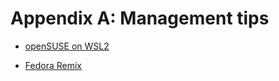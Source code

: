 # Appendix A: Management tips

-   [openSUSE on WSL2](A_01_openSUSE.md)

-   [Fedora Remix](A_02_Fedora_Remix.md)
